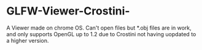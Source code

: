 # GLFW-Viewer-Crostini-
A Viewer made on chrome OS. Can't open files but *.obj files are in work, and only supports OpenGL up to 1.2 due to Crostini not having uopdated to a higher version.
